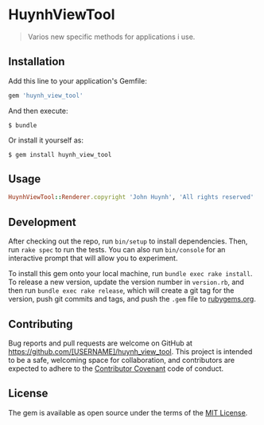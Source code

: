 # HuynhViewTool

>Varios new specific methods for applications i use.

## Installation

Add this line to your application's Gemfile:

```ruby
gem 'huynh_view_tool'
```

And then execute:

    $ bundle

Or install it yourself as:

    $ gem install huynh_view_tool

## Usage

```ruby
HuynhViewTool::Renderer.copyright 'John Huynh', 'All rights reserved'
```
## Development

After checking out the repo, run `bin/setup` to install dependencies. Then, run `rake spec` to run the tests. You can also run `bin/console` for an interactive prompt that will allow you to experiment.

To install this gem onto your local machine, run `bundle exec rake install`. To release a new version, update the version number in `version.rb`, and then run `bundle exec rake release`, which will create a git tag for the version, push git commits and tags, and push the `.gem` file to [rubygems.org](https://rubygems.org).

## Contributing

Bug reports and pull requests are welcome on GitHub at https://github.com/[USERNAME]/huynh_view_tool. This project is intended to be a safe, welcoming space for collaboration, and contributors are expected to adhere to the [Contributor Covenant](http://contributor-covenant.org) code of conduct.


## License

The gem is available as open source under the terms of the [MIT License](http://opensource.org/licenses/MIT).


